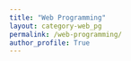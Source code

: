 ```yaml
---
title: "Web Programming"
layout: category-web_pg
permalink: /web-programming/
author_profile: True
---
```


